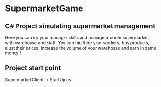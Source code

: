# SupermarketGame
## C# Project simulating supermarket management

Here you can try your manager skills and manage a whole supermarket, with warehouse and staff. You can hire/hire your workers, buy products, ajust their prices, increase the volume of your warehouse and earn in game money !


## Project start point 
Supermarket.Client -> StartUp.cs
